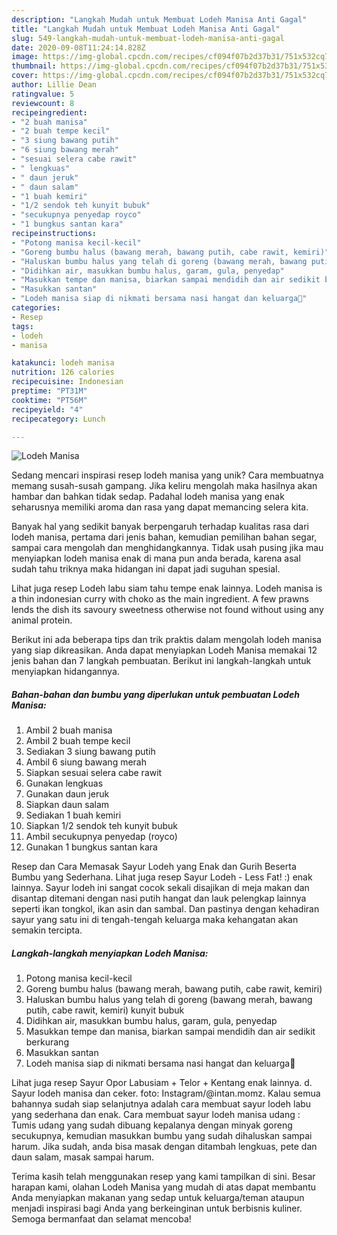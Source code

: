 ```yaml
---
description: "Langkah Mudah untuk Membuat Lodeh Manisa Anti Gagal"
title: "Langkah Mudah untuk Membuat Lodeh Manisa Anti Gagal"
slug: 549-langkah-mudah-untuk-membuat-lodeh-manisa-anti-gagal
date: 2020-09-08T11:24:14.828Z
image: https://img-global.cpcdn.com/recipes/cf094f07b2d37b31/751x532cq70/lodeh-manisa-foto-resep-utama.jpg
thumbnail: https://img-global.cpcdn.com/recipes/cf094f07b2d37b31/751x532cq70/lodeh-manisa-foto-resep-utama.jpg
cover: https://img-global.cpcdn.com/recipes/cf094f07b2d37b31/751x532cq70/lodeh-manisa-foto-resep-utama.jpg
author: Lillie Dean
ratingvalue: 5
reviewcount: 8
recipeingredient:
- "2 buah manisa"
- "2 buah tempe kecil"
- "3 siung bawang putih"
- "6 siung bawang merah"
- "sesuai selera cabe rawit"
- " lengkuas"
- " daun jeruk"
- " daun salam"
- "1 buah kemiri"
- "1/2 sendok teh kunyit bubuk"
- "secukupnya penyedap royco"
- "1 bungkus santan kara"
recipeinstructions:
- "Potong manisa kecil-kecil"
- "Goreng bumbu halus (bawang merah, bawang putih, cabe rawit, kemiri)"
- "Haluskan bumbu halus yang telah di goreng (bawang merah, bawang putih, cabe rawit, kemiri) kunyit bubuk"
- "Didihkan air, masukkan bumbu halus, garam, gula, penyedap"
- "Masukkan tempe dan manisa, biarkan sampai mendidih dan air sedikit berkurang"
- "Masukkan santan"
- "Lodeh manisa siap di nikmati bersama nasi hangat dan keluarga🥰"
categories:
- Resep
tags:
- lodeh
- manisa

katakunci: lodeh manisa 
nutrition: 126 calories
recipecuisine: Indonesian
preptime: "PT31M"
cooktime: "PT56M"
recipeyield: "4"
recipecategory: Lunch

---
```



![Lodeh Manisa](https://img-global.cpcdn.com/recipes/cf094f07b2d37b31/751x532cq70/lodeh-manisa-foto-resep-utama.jpg)

Sedang mencari inspirasi resep lodeh manisa yang unik? Cara membuatnya memang susah-susah gampang. Jika keliru mengolah maka hasilnya akan hambar dan bahkan tidak sedap. Padahal lodeh manisa yang enak seharusnya memiliki aroma dan rasa yang dapat memancing selera kita.

Banyak hal yang sedikit banyak berpengaruh terhadap kualitas rasa dari lodeh manisa, pertama dari jenis bahan, kemudian pemilihan bahan segar, sampai cara mengolah dan menghidangkannya. Tidak usah pusing jika mau menyiapkan lodeh manisa enak di mana pun anda berada, karena asal sudah tahu triknya maka hidangan ini dapat jadi suguhan spesial.

Lihat juga resep Lodeh labu siam tahu tempe enak lainnya. Lodeh manisa is a thin indonesian curry with choko as the main ingredient. A few prawns lends the dish its savoury sweetness otherwise not found without using any animal protein.


Berikut ini ada beberapa tips dan trik praktis dalam mengolah lodeh manisa yang siap dikreasikan. Anda dapat menyiapkan Lodeh Manisa memakai 12 jenis bahan dan 7 langkah pembuatan. Berikut ini langkah-langkah untuk menyiapkan hidangannya.

<!--inarticleads1-->

##### Bahan-bahan dan bumbu yang diperlukan untuk pembuatan Lodeh Manisa:

1. Ambil 2 buah manisa
1. Ambil 2 buah tempe kecil
1. Sediakan 3 siung bawang putih
1. Ambil 6 siung bawang merah
1. Siapkan sesuai selera cabe rawit
1. Gunakan  lengkuas
1. Gunakan  daun jeruk
1. Siapkan  daun salam
1. Sediakan 1 buah kemiri
1. Siapkan 1/2 sendok teh kunyit bubuk
1. Ambil secukupnya penyedap (royco)
1. Gunakan 1 bungkus santan kara


Resep dan Cara Memasak Sayur Lodeh yang Enak dan Gurih Beserta Bumbu yang Sederhana. Lihat juga resep Sayur Lodeh - Less Fat! :) enak lainnya. Sayur lodeh ini sangat cocok sekali disajikan di meja makan dan disantap ditemani dengan nasi putih hangat dan lauk pelengkap lainnya seperti ikan tongkol, ikan asin dan sambal. Dan pastinya dengan kehadiran sayur yang satu ini di tengah-tengah keluarga maka kehangatan akan semakin tercipta. 

<!--inarticleads2-->

##### Langkah-langkah menyiapkan Lodeh Manisa:

1. Potong manisa kecil-kecil
1. Goreng bumbu halus (bawang merah, bawang putih, cabe rawit, kemiri)
1. Haluskan bumbu halus yang telah di goreng (bawang merah, bawang putih, cabe rawit, kemiri) kunyit bubuk
1. Didihkan air, masukkan bumbu halus, garam, gula, penyedap
1. Masukkan tempe dan manisa, biarkan sampai mendidih dan air sedikit berkurang
1. Masukkan santan
1. Lodeh manisa siap di nikmati bersama nasi hangat dan keluarga🥰


Lihat juga resep Sayur Opor Labusiam + Telor + Kentang enak lainnya. d. Sayur lodeh manisa dan ceker. foto: Instagram/@intan.momz. Kalau semua bahannya sudah siap selanjutnya adalah cara membuat sayur lodeh labu yang sederhana dan enak. Cara membuat sayur lodeh manisa udang : Tumis udang yang sudah dibuang kepalanya dengan minyak goreng secukupnya, kemudian masukkan bumbu yang sudah dihaluskan sampai harum. Jika sudah, anda bisa masak dengan ditambah lengkuas, pete dan daun salam, masak sampai harum. 

Terima kasih telah menggunakan resep yang kami tampilkan di sini. Besar harapan kami, olahan Lodeh Manisa yang mudah di atas dapat membantu Anda menyiapkan makanan yang sedap untuk keluarga/teman ataupun menjadi inspirasi bagi Anda yang berkeinginan untuk berbisnis kuliner. Semoga bermanfaat dan selamat mencoba!
